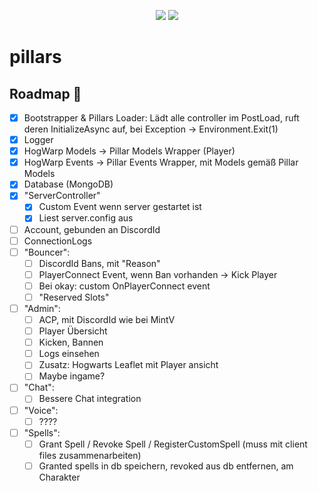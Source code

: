 <p align="center">
    <a href="https://www.4players.io/odin" alt="ODIN">
        <img src="https://img.shields.io/badge/HogWarp-v0.8.0_beta_2-informational?style=for-the-badge" /></a>
    <a href="#" alt="License_MIT">
        <img src="https://img.shields.io/badge/license-MIT-green?style=for-the-badge"/></a>
</p>

# pillars

## Roadmap 🚩
- [x] Bootstrapper & Pillars Loader: Lädt alle controller im PostLoad, ruft deren InitializeAsync auf, bei Exception -> Environment.Exit(1)
- [x] Logger
- [x] HogWarp Models -> Pillar Models Wrapper (Player)
- [x] HogWarp Events -> Pillar Events Wrapper, mit Models gemäß Pillar Models
- [x] Database (MongoDB)
- [x] "ServerController"
  - [x] Custom Event wenn server gestartet ist
  - [x] Liest server.config aus
- [ ] Account, gebunden an DiscordId
- [ ] ConnectionLogs
- [ ] "Bouncer":
  - [ ] DiscordId Bans, mit "Reason"
  - [ ] PlayerConnect Event, wenn Ban vorhanden -> Kick Player
  - [ ] Bei okay: custom OnPlayerConnect event
  - [ ] "Reserved Slots"
- [ ] "Admin":
  - [ ] ACP, mit DiscordId wie bei MintV
  - [ ] Player Übersicht
  - [ ] Kicken, Bannen
  - [ ] Logs einsehen
  - [ ] Zusatz: Hogwarts Leaflet mit Player ansicht
  - [ ] Maybe ingame?
- [ ] "Chat":
  - [ ] Bessere Chat integration
- [ ] "Voice":
  - [ ] ????
- [ ] "Spells":
  - [ ] Grant Spell / Revoke Spell / RegisterCustomSpell (muss mit client files zusammenarbeiten)
  - [ ] Granted spells in db speichern, revoked aus db entfernen, am Charakter
